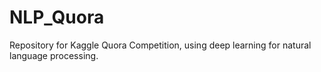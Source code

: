# NLP_Quora
Repository for Kaggle Quora Competition, using deep learning for natural language processing. 

